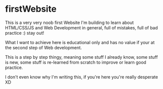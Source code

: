 # firstWebsite
This is a very very noob first Website I'm building to learn about HTML/CSS/JS and Web Development in general, full of mistakes, full of bad practice :) stay out!

What I want to achieve here is educational only and has no value if your at the second step of Web development.

This is a step by step thingy, meaning some stuff I already know, some stuff is new, some stuff is re-learned from scratch to improve or learn good practice.

I don't even know why I'm writing this, if you're here you're really desperate XD